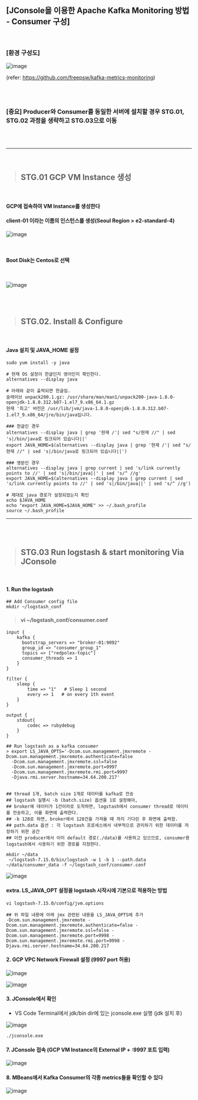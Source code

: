 ## [JConsole을 이용한 Apache Kafka Monitoring 방법 - Consumer 구성]

<br>

### [환경 구성도]

![image](https://user-images.githubusercontent.com/30817824/172536067-f8c369c5-9937-4fcd-bba1-8b84d9b17cf7.png)

(refer: https://github.com/freepsw/kafka-metrics-monitoring)

<br><br>


### [중요] Producer와 Consumer를 동일한 서버에 설치할 경우 STG.01, STG.02 과정을 생략하고 STG.03으로 이동

<br><br>

----------------------------------------------------------

<br>

> ##  STG.01 GCP VM Instance 생성

<br>

####  GCP에 접속하여 VM Instance를 생성한다
#### client-01 이라는 이름의 인스턴스를 생성(Seoul Region > e2-standard-4)

![image](https://user-images.githubusercontent.com/30817824/172522602-e2f8c980-8abc-48ab-b9c5-d77c9c969365.png)

<br>

#### Boot Disk는 Centos로 선택

<br>

![image](https://user-images.githubusercontent.com/30817824/172509380-4ad29e2c-00ba-4ed0-aee9-f5ab8a5f5f1b.png)

<br><br>

> ## STG.02. Install & Configure

<br>


#### Java 설치 및 JAVA_HOME 설정
```
sudo yum install -y java

# 현재 OS 설정이 한글인지 영어인지 확인한다. 
alternatives --display java

# 아래와 같이 출력되면 한글임. 
슬레이브 unpack200.1.gz: /usr/share/man/man1/unpack200-java-1.8.0-openjdk-1.8.0.312.b07-1.el7_9.x86_64.1.gz
현재 '최고' 버전은 /usr/lib/jvm/java-1.8.0-openjdk-1.8.0.312.b07-1.el7_9.x86_64/jre/bin/java입니다.

### 한글인 경우 
alternatives --display java | grep '현재 /'| sed "s/현재 //" | sed 's|/bin/java로 링크되어 있습니다||'
export JAVA_HOME=$(alternatives --display java | grep '현재 /'| sed "s/현재 //" | sed 's|/bin/java로 링크되어 있습니다||')

### 영문인 경우
alternatives --display java | grep current | sed 's/link currently points to //' | sed 's|/bin/java||' | sed 's/^ //g'
export JAVA_HOME=$(alternatives --display java | grep current | sed 's/link currently points to //' | sed 's|/bin/java||' | sed 's/^ //g')

# 제대로 java 경로가 설정되었는지 확인
echo $JAVA_HOME
echo "export JAVA_HOME=$JAVA_HOME" >> ~/.bash_profile
source ~/.bash_profile
```

-------------------------------------------------------------------

<br><br>

> ##  STG.03 Run logstash & start monitoring Via JConsole

<br>

#### 1. Run the logstash 
```
## Add Consumer config file 
mkdir ~/logstash_conf
```


> #### vi ~/logstash_conf/consumer.conf
```
input {
    kafka {
      bootstrap_servers => "broker-01:9092"
      group_id => "consumer_group_1"
      topics => ["redpolex-topic"]
      consumer_threads => 1
    }
}

filter {
    sleep {
        time => "1"   # Sleep 1 second
        every => 1   # on every 1th event
    }
}

output {
    stdout{
        codec => rubydebug
    }
}
```

```
## Run logstash as a kafka consumer
> export LS_JAVA_OPTS='-Dcom.sun.management.jmxremote -Dcom.sun.management.jmxremote.authenticate=false 
  -Dcom.sun.management.jmxremote.ssl=false 
  -Dcom.sun.management.jmxremote.port=9997 
  -Dcom.sun.management.jmxremote.rmi.port=9997 
  -Djava.rmi.server.hostname=34.64.200.217'


## thread 1개, batch size 1개로 데이터를 kafka로 전송
## logstash 실행시 -b (batch.size) 옵션을 1로 설정해야, 
## broker에 데이터가 1건이라로 도착하면, logstash에서 consumer thread로 데이터를 전송하고, 이를 화면에 출력한다. 
## -b 128로 하면, broker에서 128건을 가져올 때 까지 기다린 후 화면에 출력함. 
## path.data 옵션 : 각 logstash 프로세스에서 내부적으로 관리하기 위한 데이터를 저장하기 위한 공간 
## 이전 producer에서 이미 default 경로(./data)를 사용하고 있으므로, consumer용 logstash에서 사용하기 위한 경로를 지정한다. 

mkdir ~/data
 ~/logstash-7.15.0/bin/logstash -w 1 -b 1 --path.data ~/data/consumer_data -f ~/logstash_conf/consumer.conf
```

![image](https://user-images.githubusercontent.com/30817824/172538187-01ce8b49-eac9-4118-8f3d-37eee556d76e.png)



#### extra. LS_JAVA_OPT 설정을 logstash 시작시에 기본으로 적용하는 방법
```
vi logstash-7.15.0/config/jvm.options

## 위 파일 내용에 아래 jmx 관련된 내용을 LS_JAVA_OPTS에 추가
-Dcom.sun.management.jmxremote -Dcom.sun.management.jmxremote.authenticate=false -Dcom.sun.management.jmxremote.ssl=false -Dcom.sun.management.jmxremote.port=9998 -Dcom.sun.management.jmxremote.rmi.port=9998 -Djava.rmi.server.hostname=34.64.200.217
```


#### 2. GCP VPC Network Firewall 설정 (9997 port 허용)

![image](https://user-images.githubusercontent.com/30817824/172518925-0a960d8a-8a56-4d92-9af6-bf24231fcf53.png)

![image](https://user-images.githubusercontent.com/30817824/172518946-6441c4be-f390-4cba-a2b7-b78768e90f4e.png)



#### 3. JConsole에서 확인

- VS Code Terminal에서 jdk/bin dir에 있는 jconsole.exe 실행 (jdk 설치 후)

![image](https://user-images.githubusercontent.com/30817824/172519146-4645b5d8-b14c-4c76-a70f-5f1acd2ca8fe.png)


```
./jconsole.exe
```

#### 7. JConsole 접속 (GCP VM Instance의 External IP + :9997 포트 입력)

![image](https://user-images.githubusercontent.com/30817824/172537907-ec848370-8105-419c-a5ab-ee99adb1ab9b.png)

#### 8. MBeans에서 Kafka Consumer의 각종 metrics들을 확인할 수 있다

![image](https://user-images.githubusercontent.com/30817824/172538057-e6802cf7-5aac-472e-9436-61216f67eac1.png)

